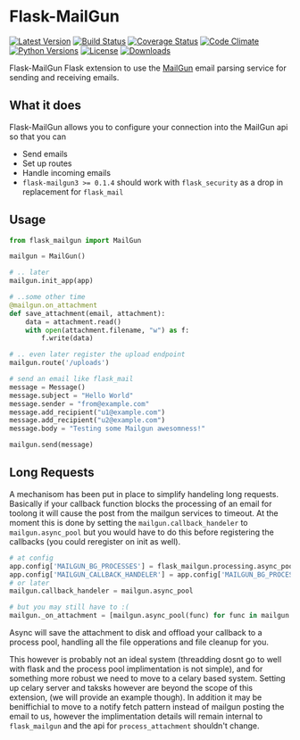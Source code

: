 # Flask-MailGun


[![Latest Version](https://img.shields.io/pypi/v/flask-mailgun3.svg)](https://pypi.python.org/pypi/Flask-MailGun3)
[![Build Status](https://travis-ci.org/amey-sam/Flask-MailGun.svg?branch=master)](https://travis-ci.org/amey-sam/Flask-MailGun/builds/)
[![Coverage Status](https://coveralls.io/repos/github/amey-sam/Flask-MailGun/badge.svg?branch=master)](https://coveralls.io/github/amey-sam/Flask-MailGun?branch=master)
[![Code Climate](https://codeclimate.com/github/amey-sam/Flask-MailGun/badges/gpa.svg)](https://codeclimate.com/github/amey-sam/Flask-MailGun)
[![Python Versions](https://img.shields.io/pypi/pyversions/flask-mailgun3.svg)](https://pypi.python.org/pypi/Flask-MailGun3)
[![License](https://img.shields.io/pypi/l/Flask-MailGun3.svg)](https://pypi.python.org/pypi/Flask-MailGun3)
[![Downloads](https://img.shields.io/pypi/dm/flask-mailgun3.svg)](https://pypi.python.org/pypi/Flask-Mailgun3)

Flask-MailGun Flask extension to use the [MailGun](https://mailgun.com) email parsing service for sending and receiving emails.

## What it does
 
Flask-MailGun allows you to configure your connection into the MailGun api so that you can
- Send emails
- Set up routes
- Handle incoming emails
- `flask-mailgun3 >= 0.1.4` should work with `flask_security` as a drop in replacement for `flask_mail`

## Usage

```python
from flask_mailgun import MailGun

mailgun = MailGun()

# .. later
mailgun.init_app(app)

# ..some other time
@mailgun.on_attachment
def save_attachment(email, attachment):
    data = attachment.read()
    with open(attachment.filename, "w") as f:
        f.write(data)

# .. even later register the upload endpoint
mailgun.route('/uploads')

# send an email like flask_mail
message = Message()
message.subject = "Hello World"
message.sender = "from@example.com"
message.add_recipient("u1@example.com")
message.add_recipient("u2@example.com")
message.body = "Testing some Mailgun awesomness!"

mailgun.send(message)
```

## Long Requests

A mechanisom has been put in place to simplify handeling long requests. Basically if your callback function blocks the processing of an email for toolong it will cause the post from the mailgun services to timeout. At the moment this is done by setting the `mailgun.callback_handeler` to `mailgun.async_pool` but you would have to do this before registering the callbacks (you could reregister on init as well).
```python
# at config
app.config['MAILGUN_BG_PROCESSES'] = flask_mailgun.processing.async_pool(NO_PROCS)
app.config['MAILGUN_CALLBACK_HANDELER'] = app.config['MAILGUN_BG_PROCESSES']
# or later
mailgun.callback_handeler = mailgun.async_pool

# but you may still have to :(
mailgun._on_attachment = [mailgun.async_pool(func) for func in mailgun._on_attachment]
```

Async will save the attachment to disk and offload your callback to a process pool, handling all the file opperations and file cleanup for you.

This however is probably not an ideal system (threadding dosnt go to well with flask and the process pool implimentation is not simple), and for something more robust we need to move to a celary based system. Setting up celary server and taksks however are beyond the scope of this extension, (we will provide an example though). In addition it may be beniffichial to move to a notify fetch pattern instead of mailgun posting the email to us, however the implimentation details will remain internal to `flask_mailgun` and the api for `process_attachment` shouldn't change.
